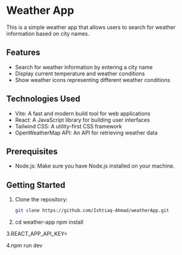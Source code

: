 # Weather App

This is a simple weather app that allows users to search for weather information based on city names.

## Features

- Search for weather information by entering a city name
- Display current temperature and weather conditions
- Show weather icons representing different weather conditions

## Technologies Used

- Vite: A fast and modern build tool for web applications
- React: A JavaScript library for building user interfaces
- Tailwind CSS: A utility-first CSS framework
- OpenWeatherMap API: An API for retrieving weather data

## Prerequisites

- Node.js: Make sure you have Node.js installed on your machine.

## Getting Started

1. Clone the repository:

   ```bash
   git clone https://github.com/Ishtiaq-Ahmad/weatherApp.git

2. cd weather-app
   npm install

3.REACT_APP_API_KEY=<your-api-key>
 
4.npm run dev

 

